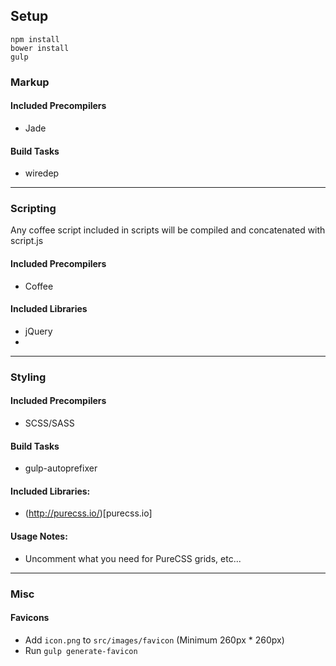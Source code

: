 ## Setup
````
npm install
bower install
gulp
````

### Markup
#### Included Precompilers
- Jade

#### Build Tasks
- wiredep

---

### Scripting

Any coffee script included in scripts will be compiled and concatenated with script.js

#### Included Precompilers
- Coffee

#### Included Libraries
- jQuery
-

---

### Styling
#### Included Precompilers
- SCSS/SASS

#### Build Tasks
- gulp-autoprefixer

#### Included Libraries:
- (http://purecss.io/)[purecss.io]

#### Usage Notes:
- Uncomment what you need for PureCSS grids, etc...

---
### Misc
#### Favicons
- Add `icon.png` to `src/images/favicon` (Minimum 260px * 260px)
- Run `gulp generate-favicon`
